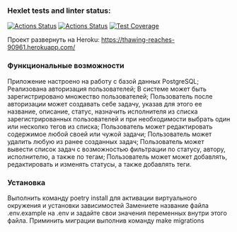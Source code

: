 ### Hexlet tests and linter status:
[![Actions Status](https://github.com/potemkuh/python-project-lvl4/workflows/hexlet-check/badge.svg)](https://github.com/potemkuh/python-project-lvl4/actions)
[![Actions Status](https://github.com/potemkuh/python-project-lvl4/workflows/Super-Linter/badge.svg)](https://github.com/potemkuh/python-project-lvl4/actions)
[![Test Coverage](https://api.codeclimate.com/v1/badges/15cded7c44ba937ad39f/test_coverage)](https://codeclimate.com/github/potemkuh/python-project-lvl4/test_coverage)

Проект развернуть на Heroku: https://thawing-reaches-90961.herokuapp.com/

### Функциональные возможности
Приложение настроено на работу с базой данных PostgreSQL;
Реализована авторизация пользователей;
В системе может быть зарегистрировано множество пользователей;
Пользователь после авторизации может создавать себе задачу, указав для этого ее название, описание, статус, назначить исполнителя из списка зарегистрированных пользователей и при необходимости выбрать один или несколко тегов из списка;
Пользователь может редактировать содержимое любой своей или чужой задачи;
Пользователь может удалить любую из ранее созданных задач;
Пользователь может вывести список задач с возможностью фильтрации по статусу, автору, исполнителю, а также по тегам;
Пользователь может может добавлять, редактировать и изменять статусы, а также добавлять теги.

### Установка
Выполнить команду poetry install для активации виртуального окружения и установки зависимостей
Замениете название файла .env.example на .env и задайте свои значения переменных внутри этого файла.
Приминить миграции выполнив команду make migrations